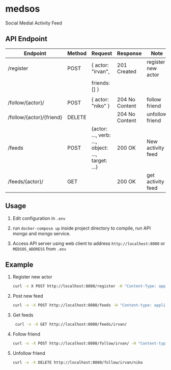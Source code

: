 # medsos

Social Medial Activity Feed

## API Endpoint

| Endpoint  | Method | Request           | Response    | Note               |
|-----------|--------|-------------------|-------------|--------------------|
| /register | POST   | { actor: "irvan", | 201 Created | register new actor |
|           |        |   friends: [] }   |             |                    |
|           |        |                   |             |                    |
| /follow/{actor}/ | POST | { actor: "niko" } | 204 No Content | follow friend |
| /follow/{actor}/{friend} | DELETE | | 204 No Content | unfollow friend |
| /feeds | POST | {actor: ..., verb: ..., object: ..., target: ...}| 200 OK | New activity feed |
| /feeds/{actor}/ | GET | | 200 OK | get activity feed |

## Usage

1. Edit configuration in `.env`

2. run `docker-compose up` inside project directory to compile, run API mongo and mongo service.

3. Access API server using web client to address `http://localhost:8080` or `MEDSOS_ADDRESS` from `.env`

## Example

1. Register new actor
    ```bash
    curl -v X POST http://localhost:8080/register -H "Content-Type: application/json" -d '{"actor":"irvan","friends":[]}'
    ```

2. Post new feed
    ```bash
    curl -v -X POST http://localhost:8080/feeds -H "Content-type: application/json" -d '{"actor":"irvan","verb":"post","object":"post:1"}'
    ```

3. Get feeds
    ```bash
     curl -v -X GET http://localhost:8080/feeds/irvan/
    ```
 
4. Follow friend
    ```bash
    curl -v -X POST http://localhost:8080/follow/irvan/ -H "Content-type: application/json" -d '{"actor":"niko"}'
    ```

5. Unfollow friend
    ```bash
    curl -v -X DELETE http://localhost:8080/follow/irvan/niko
    ```